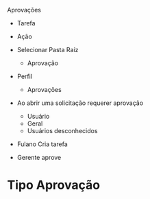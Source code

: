 Aprovações

- Tarefa
- Ação





- Selecionar Pasta Raíz
  - Aprovação



- Perfil
  - Aprovações
- Ao abrir uma solicitação requerer aprovação
  - Usuário
  - Geral
  - Usuários desconhecidos







- Fulano Cria tarefa
- Gerente aprove









# Tipo Aprovação

